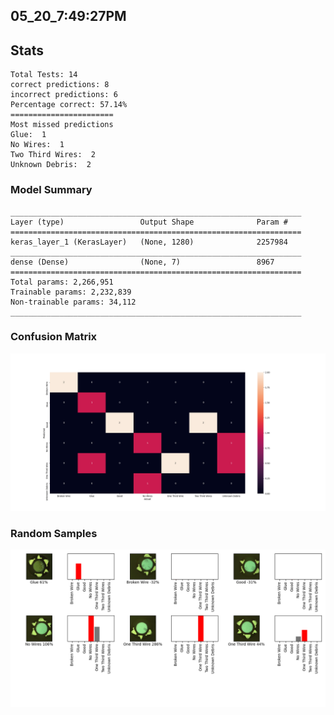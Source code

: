 ## 05_20_7:49:27PM 

## Stats 
```
Total Tests: 14
correct predictions: 8
incorrect predictions: 6
Percentage correct: 57.14%
=======================
Most missed predictions
Glue:  1
No Wires:  1
Two Third Wires:  2
Unknown Debris:  2
``` 
### Model Summary 
```Model: "sequential_1"
_________________________________________________________________
Layer (type)                 Output Shape              Param #   
=================================================================
keras_layer_1 (KerasLayer)   (None, 1280)              2257984   
_________________________________________________________________
dense (Dense)                (None, 7)                 8967      
=================================================================
Total params: 2,266,951
Trainable params: 2,232,839
Non-trainable params: 34,112
_________________________________________________________________
``` 
### Confusion Matrix 
![Confusion Matrix](imgs/05_20_7:49:27PM.png) 
### Random Samples 
![Random Samples](imgs/rand_samples_05_20_7:49:27PM.png) 
